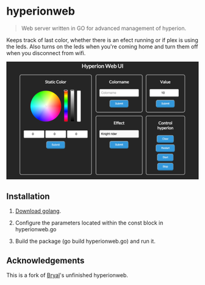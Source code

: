 # hyperionweb

> Web server written in GO for advanced management of hyperion.

Keeps track of last color, whether there is an efect running or if plex is using the leds. Also turns on the leds when you're coming home and turn them off when you disconnect from wifi.

![page](/screenshots/page.png)

## Installation
1. [Download golang](https://golang.org/dl/).

2. Configure the parameters located within the const block in hyperionweb.go

3. Build the package (go build hyperionweb.go) and run it.

## Acknowledgements
This is a fork of [Bryal](https://github.com/Bryal)'s unfinished hyperionweb.
